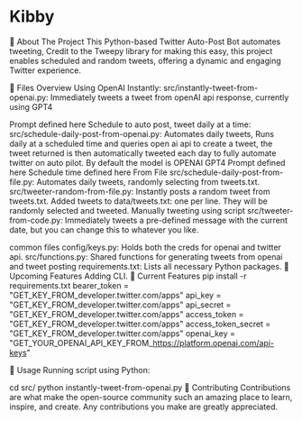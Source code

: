 # Kibby
🌟 About The Project
This Python-based Twitter Auto-Post Bot automates tweeting, Credit to the Tweepy library for making this easy, this project enables scheduled and random tweets, offering a dynamic and engaging Twitter experience.

📁 Files Overview
Using OpenAI
Instantly:
src/instantly-tweet-from-openai.py: Immediately tweets a tweet from openAI api response, currently using GPT4

Prompt defined here
Schedule to auto post, tweet daily at a time:
src/schedule-daily-post-from-openai.py: Automates daily tweets, Runs daily at a scheduled time and queries open ai api to create a tweet, the tweet returned is then automatically tweeted each day to fully automate twitter on auto pilot. By default the model is OPENAI GPT4 
Prompt defined here
Schedule time defined here
From File
src/schedule-daily-post-from-file.py: Automates daily tweets, randomly selecting from tweets.txt.
src/tweeter-random-from-file.py: Instantly posts a random tweet from tweets.txt.
Added tweets to data/tweets.txt: one per line. They will be randomly selected and tweeted.
Manually tweeting using script
src/tweeter-from-code.py: Immediately tweets a pre-defined message with the current date, but you can change this to whatever you like.

common files
config/keys.py: Holds both the creds for openai and twitter api.
src/functions.py: Shared functions for generating tweets from openai and tweet posting
requirements.txt: Lists all necessary Python packages.
📁 Upcoming Features
Adding CLI.
📁 Current Features
pip install -r requirements.txt
bearer_token = "GET_KEY_FROM_developer.twitter.com/apps"
api_key = "GET_KEY_FROM_developer.twitter.com/apps"
api_secret = "GET_KEY_FROM_developer.twitter.com/apps"
access_token = "GET_KEY_FROM_developer.twitter.com/apps"
access_token_secret = "GET_KEY_FROM_developer.twitter.com/apps"
openai_key = "GET_YOUR_OPENAI_API_KEY_FROM_https://platform.openai.com/api-keys"

🔧 Usage
Running script using Python:

cd src/
python instantly-tweet-from-openai.py
🤝 Contributing
Contributions are what make the open-source community such an amazing place to learn, inspire, and create. Any contributions you make are greatly appreciated.
